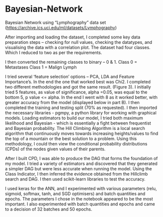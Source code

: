 # Bayesian-Network
Bayesian Network using “Lymphography” data set (https://archive.ics.uci.edu/ml/datasets/Lymphography)

After importing and loading the dataset, I completed some key data preparation steps – checking for null values, checking the datatypes, and visualising the data with a correlation plot.
The dataset had four classes. Which I reduced to two as per the requirements.
 
I then converted the remaining classes to binary – 0 & 1.
Class 0 = Metastases
Class 1 = Malign Lymph

I tried several ‘feature selection’ options – PCA, LDA and Feature Importance’s. In the end the one that worked best was Chi2. I completed two different methodologies and got the same result. (Figure 3). I initially tried 5 features, as value of significance, alpha =0.05, was equal to the bottom 5, p value <= alpha. In the end I went with 8 as it worked better, with greater accuracy from the model (displayed below in part B). I then completed the training and testing split (70% as requested). I then imported the necessary libraries - pgmpy, a python library for working with graphical models. Loading estimators to build our model, I tried both maximum likelihood and Bayesian - which is essentially a fight between frequentist and Bayesian probability. 
The Hill Climbing Algorithm is a local search algorithm that continuously moves towards increasing heights/values to find the top of a mountain or the best solution to a problem. Using this methodology, I could then view the conditional probability distributions (CPDs) of the nodes given values of their parents.
 
After I built CPD, I was able to produce the DAG that forms the foundation of my model. I tried a variety of estimators and discovered that they generated a simpler DAG but were less accurate when running the model. Using the Class Indicator, I then inferred the evidence obtained from the Hillclimb search and DAG. I then used scikit-learn libraries to test the accuracy. 

I used keras for the ANN, and I experimented with various parameters (relu, sigmoid, softmax, tanh, and SGD optimisers) and batch quantities and epochs. The parameters I chose in the notebook appeared to be the most important. I also experimented with batch quantities and epochs and came to a decision of 32 batches and 50 epochs.

